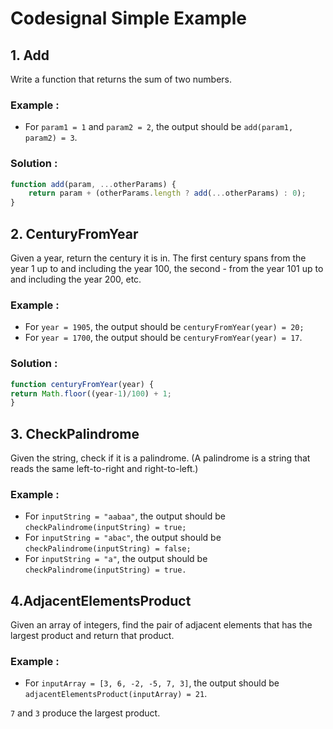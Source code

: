 # Codesignal Simple Example

## 1. Add

Write a function that returns the sum of two numbers.
### Example :

- For `param1 = 1` and `param2 = 2`, the output should be
`add(param1, param2) = 3`.

### Solution : 

```javascript
function add(param, ...otherParams) {    
    return param + (otherParams.length ? add(...otherParams) : 0);
}
```

## 2. CenturyFromYear
Given a year, return the century it is in. The first century spans from the year 1 up to and including the year 100, the second - from the year 101 up to and including the year 200, etc.
### Example :

- For `year = 1905`, the output should be
`centuryFromYear(year) = 20;`
- For `year = 1700`, the output should be
`centuryFromYear(year) = 17`.

### Solution : 
```javascript
function centuryFromYear(year) {
return Math.floor((year-1)/100) + 1;
}
```

## 3. CheckPalindrome
Given the string, check if it is a palindrome. (A palindrome is a string that reads the same left-to-right and right-to-left.)

### Example :

- For `inputString = "aabaa"`, the output should be
`checkPalindrome(inputString) = true;`
- For `inputString = "abac"`, the output should be
`checkPalindrome(inputString) = false;`
- For `inputString = "a"`, the output should be
`checkPalindrome(inputString) = true.`

## 4.AdjacentElementsProduct
Given an array of integers, find the pair of adjacent elements that has the largest product and return that product.

### Example :

- For `inputArray = [3, 6, -2, -5, 7, 3]`, the output should be
`adjacentElementsProduct(inputArray) = 21`.

`7` and `3` produce the largest product.
